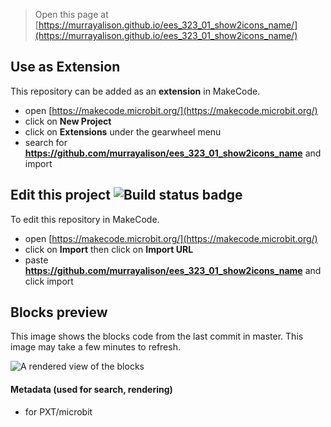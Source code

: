 
> Open this page at [https://murrayalison.github.io/ees_323_01_show2icons_name/](https://murrayalison.github.io/ees_323_01_show2icons_name/)

## Use as Extension

This repository can be added as an **extension** in MakeCode.

* open [https://makecode.microbit.org/](https://makecode.microbit.org/)
* click on **New Project**
* click on **Extensions** under the gearwheel menu
* search for **https://github.com/murrayalison/ees_323_01_show2icons_name** and import

## Edit this project ![Build status badge](https://github.com/murrayalison/ees_323_01_show2icons_name/workflows/MakeCode/badge.svg)

To edit this repository in MakeCode.

* open [https://makecode.microbit.org/](https://makecode.microbit.org/)
* click on **Import** then click on **Import URL**
* paste **https://github.com/murrayalison/ees_323_01_show2icons_name** and click import

## Blocks preview

This image shows the blocks code from the last commit in master.
This image may take a few minutes to refresh.

![A rendered view of the blocks](https://github.com/murrayalison/ees_323_01_show2icons_name/raw/master/.github/makecode/blocks.png)

#### Metadata (used for search, rendering)

* for PXT/microbit
<script src="https://makecode.com/gh-pages-embed.js"></script><script>makeCodeRender("{{ site.makecode.home_url }}", "{{ site.github.owner_name }}/{{ site.github.repository_name }}");</script>
